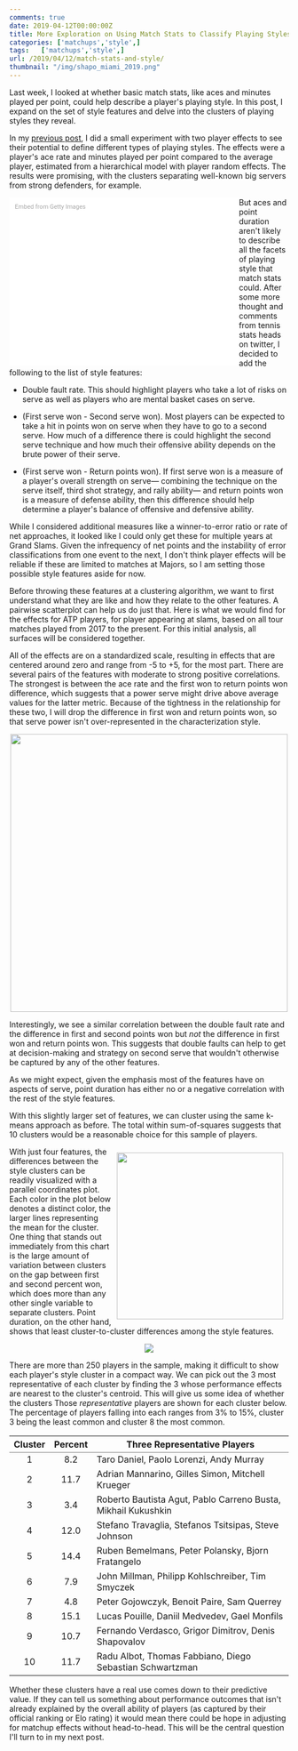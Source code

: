 ```yaml
---
comments: true
date: 2019-04-12T00:00:00Z
title: More Exploration on Using Match Stats to Classify Playing Styles
categories: ['matchups','style',]
tags:   ['matchups','style',]
url: /2019/04/12/match-stats-and-style/
thumbnail: "/img/shapo_miami_2019.png"
---
```


Last week, I looked at whether basic match stats, like aces and minutes played per point, could help describe a player's playing style. In this post, I expand on the set of style features and delve into the clusters of playing styles they reveal.

<!--more-->

In my [previous post](http://on-the-t.com/2019/04/05/match-stats-and-style/), I did a small experiment with two player effects to see their potential to define different types of playing styles. The effects were a player's ace rate and minutes played per point compared to the average player, estimated from a hierarchical model with player random effects. The results were promising, with the clusters separating well-known big servers from strong defenders, for example. 
                      
<div class="getty embed image" style="background-color:#fff;display:inline-block;font-family:Roboto,sans-serif;color:#a7a7a7;font-size:11px;width:100%;max-width:394px;float:left;padding:2%;"><div style="padding:0;margin:0;text-align:left;"><a href="http://www.gettyimages.com.au/detail/1139198759" target="_blank" style="color:#a7a7a7;text-decoration:none;font-weight:normal !important;border:none;display:inline-block;">Embed from Getty Images</a></div><div style="overflow:hidden;position:relative;height:0;padding:68.51852% 0 0 0;width:100%;"><iframe src="//embed.gettyimages.com/embed/1139198759?et=4RVP8soIT6dwWYB1D-5CFQ&tld=com.au&sig=2QC3jV3jyodzY7rCcP7ryz-AD80G3vOiVZISQyax1VM=&caption=true&ver=1" scrolling="no" frameborder="0" width="594" height="407" style="display:inline-block;position:absolute;top:0;left:0;width:100%;height:100%;margin:0;"></iframe></div></div>

But aces and point duration aren't likely to describe all the facets of playing style that match stats could. After some more thought and comments from tennis stats heads on twitter, I decided to add the following to the list of style features:

- Double fault rate. This should highlight players who take a lot of risks on serve as well as players who are mental basket cases on serve.

- (First serve won - Second serve won). Most players can be expected to take a hit in points won on serve when they have to go to a second serve. How much of a difference there is could highlight the second serve technique and how much their offensive ability depends on the brute power of their serve. 

- (First serve won - Return points won). If first serve won is a measure of a player's overall strength on serve&mdash; combining the technique on the serve itself, third shot strategy, and rally ability&mdash; and return points won is a measure of defense ability, then this difference should help determine a player's balance of offensive and defensive ability. 

While I considered additional measures like a winner-to-error ratio or rate of net approaches, it looked like I could only get these for multiple years at Grand Slams. Given the infrequency of net points and the instability of error classifications from one event to the next, I don't think player effects will be reliable if these are limited to matches at Majors, so I am setting those possible style features aside for now.

Before throwing these features at a clustering algorithm, we want to first understand what they are like and how they relate to the other features. A pairwise scatterplot can help us do just that. Here is what we would find for the effects for ATP players, for player appearing at slams, based on all tour matches played from 2017 to the present. For this initial analysis, all surfaces will be considered together.

All of the effects are on a standardized scale, resulting in effects that are centered around zero and range from -5 to +5, for the most part. There are several pairs of the features with moderate to strong positive correlations. The strongest is between the ace rate and the first won to return points won difference, which suggests that a power serve might drive above average values for the latter metric. Because of the tightness in the relationship for these two, I will drop the difference in first won and return points won, so that serve power isn't over-represented in the characterization style.

<div style="text-align:center;">
<img src="/img/atp_style_pairs.png" width=500 />
</div>

Interestingly, we see a similar correlation between the double fault rate and the difference in first and second points won but _not_ the difference in first won and return points won. This suggests that double faults can help to get at decision-making and strategy on second serve that wouldn't otherwise be captured by any of the other features. 

As we might expect, given the emphasis most of the features have on aspects of serve, point duration has either no or a negative correlation with the rest of the style features.


With this slightly larger set of features, we can cluster using the same k-means approach as before. The total within sum-of-squares suggests that 10 clusters would be a reasonable choice for this sample of players.

<div style="float:right;padding:2%;">
<img src="/img/atp_style_effects_kmeans_2.png" width=300 />
</div>

With just four features, the differences between the style clusters can be readily visualized with a parallel coordinates plot. Each color in the plot below denotes a distinct color, the larger lines representing the mean for the cluster. One thing that stands out immediately from this chart is the large amount of variation between clusters on the gap between first and second percent won, which does more than any other single variable to separate clusters. Point duration, on the other hand, shows that least cluster-to-cluster differences among the style features.

<div style="text-align:center;">
<img src="/img/atp_style_parallel_coords.png" />
</div>

There are more than 250 players in the sample, making it difficult to show each player's style cluster in a compact way. We can pick out the 3 most representative of each cluster by finding the 3 whose performance effects are nearest to the cluster's centroid. This will give us some idea of whether the clusters Those _representative_ players are shown for each cluster below. The percentage of players falling into each ranges from 3% to 15%, cluster 3 being the least common and cluster 8 the most common.

<table class='gmisc_table' style='border-collapse: collapse; margin-top: 1em; margin-bottom: 1em;' >
<thead>
<tr>
<th style='border-bottom: 1px solid grey; border-top: 2px solid grey; text-align: center;'>Cluster</th>
<th style='border-bottom: 1px solid grey; border-top: 2px solid grey; text-align: center;'>Percent</th>
<th style='border-bottom: 1px solid grey; border-top: 2px solid grey;'>Three Representative Players</th>
</tr>
</thead>
<tbody>
<tr>
<td style='text-align: center;'>1</td>
<td style='text-align: center;'>8.2</td>
<td style='text-align: left;'>Taro Daniel, Paolo Lorenzi, Andy Murray</td>
</tr>
<tr>
<td style='text-align: center;'>2</td>
<td style='text-align: center;'>11.7</td>
<td style='text-align: left;'>Adrian Mannarino, Gilles Simon, Mitchell Krueger</td>
</tr>
<tr>
<td style='text-align: center;'>3</td>
<td style='text-align: center;'>3.4</td>
<td style='text-align: left;'>Roberto Bautista Agut, Pablo Carreno Busta, Mikhail Kukushkin</td>
</tr>
<tr>
<td style='text-align: center;'>4</td>
<td style='text-align: center;'>12.0</td>
<td style='text-align: left;'>Stefano Travaglia, Stefanos Tsitsipas, Steve Johnson</td>
</tr>
<tr>
<td style='text-align: center;'>5</td>
<td style='text-align: center;'>14.4</td>
<td style='text-align: left;'>Ruben Bemelmans, Peter Polansky, Bjorn Fratangelo</td>
</tr>
<tr>
<td style='text-align: center;'>6</td>
<td style='text-align: center;'>7.9</td>
<td style='text-align: left;'>John Millman, Philipp Kohlschreiber, Tim Smyczek</td>
</tr>
<tr>
<td style='text-align: center;'>7</td>
<td style='text-align: center;'>4.8</td>
<td style='text-align: left;'>Peter Gojowczyk, Benoit Paire, Sam Querrey</td>
</tr>
<tr>
<td style='text-align: center;'>8</td>
<td style='text-align: center;'>15.1</td>
<td style='text-align: left;'>Lucas Pouille, Daniil Medvedev, Gael Monfils</td>
</tr>
<tr>
<td style='text-align: center;'>9</td>
<td style='text-align: center;'>10.7</td>
<td style='text-align: left;'>Fernando Verdasco, Grigor Dimitrov, Denis Shapovalov</td>
</tr>
<tr>
<td style='border-bottom: 2px solid grey; text-align: center;'>10</td>
<td style='border-bottom: 2px solid grey; text-align: center;'>11.7</td>
<td style='border-bottom: 2px solid grey; text-align: left;'>Radu Albot, Thomas Fabbiano, Diego Sebastian Schwartzman</td>
</tr>
</tbody>
</table>

Whether these clusters have a real use comes down to their predictive value. If they can tell us something about performance outcomes that isn't already explained by the overall ability of players (as captured by their official ranking or Elo rating) it would mean there could be hope in adjusting for matchup effects without head-to-head. This will be the central question I'll turn to in my next post.
